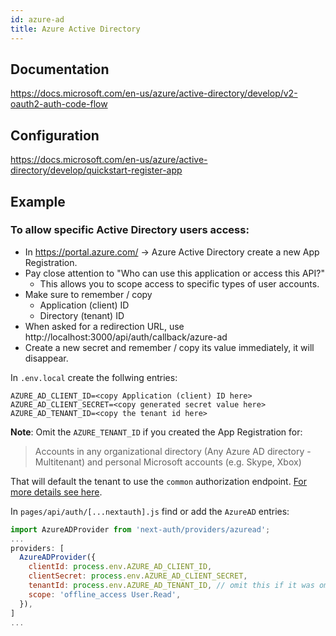 ```yaml
---
id: azure-ad
title: Azure Active Directory
---
```


## Documentation

https://docs.microsoft.com/en-us/azure/active-directory/develop/v2-oauth2-auth-code-flow

## Configuration

https://docs.microsoft.com/en-us/azure/active-directory/develop/quickstart-register-app

## Example

### To allow specific Active Directory users access:
- In https://portal.azure.com/ -> Azure Active Directory create a new App Registration.
- Pay close attention to "Who can use this application or access this API?"
  - This allows you to scope access to specific types of user accounts.
- Make sure to remember / copy
  - Application (client) ID
  - Directory (tenant) ID
- When asked for a redirection URL, use http://localhost:3000/api/auth/callback/azure-ad
- Create a new secret and remember / copy its value immediately, it will disappear.

In `.env.local` create the follwing entries:

```
AZURE_AD_CLIENT_ID=<copy Application (client) ID here> 
AZURE_AD_CLIENT_SECRET=<copy generated secret value here>
AZURE_AD_TENANT_ID=<copy the tenant id here>
```
**Note**: Omit the `AZURE_TENANT_ID` if you created the App Registration for:
> Accounts in any organizational directory (Any Azure AD directory - Multitenant) and personal Microsoft accounts (e.g. Skype, Xbox)

That will default the tenant to use the `common` authorization endpoint. [For more details see here](https://docs.microsoft.com/en-us/azure/active-directory/develop/active-directory-v2-protocols#endpoints).

In `pages/api/auth/[...nextauth].js` find or add the `AzureAD` entries:
  
```js
import AzureADProvider from 'next-auth/providers/azuread';
...
providers: [
  AzureADProvider({
    clientId: process.env.AZURE_AD_CLIENT_ID,
    clientSecret: process.env.AZURE_AD_CLIENT_SECRET,
    tenantId: process.env.AZURE_AD_TENANT_ID, // omit this if it was omitted above.
    scope: 'offline_access User.Read',
  }),
]
...

```
